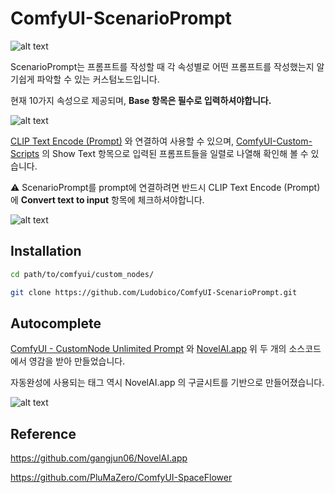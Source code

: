 # ComfyUI-ScenarioPrompt

![alt text](data/static/Scenario_prompt.png)

ScenarioPrompt는 프롬프트를 작성할 때 각 속성별로 어떤 프롬프트를 작성했는지 알기쉽게 파악할 수 있는 커스텀노드입니다.

현재 10가지 속성으로 제공되며, **Base 항목은 필수로 입력하셔야합니다.**

![alt text](data/static/Scenario_prompt_example1.png)

[CLIP Text Encode (Prompt)](https://blenderneko.github.io/ComfyUI-docs/Core%20Nodes/Conditioning/CLIPTextEncode/) 와 연결하여 사용할 수 있으며, [ComfyUI-Custom-Scripts](https://github.com/pythongosssss/ComfyUI-Custom-Scripts) 의 Show Text 항목으로 입력된 프롬프트들을 일렬로 나열해 확인해 볼 수 있습니다.

⚠️ ScenarioPrompt를 prompt에 연결하려면 반드시 CLIP Text Encode (Prompt)에 **Convert text to input** 항목에 체크하셔야합니다.

![![alt text](Scenario_prompt_caution.png)](data/static/Scenario_prompt_caution.png)

## Installation

```bash
cd path/to/comfyui/custom_nodes/
```

```bash
git clone https://github.com/Ludobico/ComfyUI-ScenarioPrompt.git
```

## Autocomplete

[ComfyUI - CustomNode Unlimited Prompt](https://github.com/PluMaZero/ComfyUI-SpaceFlower) 와 [NovelAI.app](https://github.com/gangjun06/NovelAI.app) 위 두 개의 소스코드에서 영감을 받아 만들었습니다.

자동완성에 사용되는 태그 역시 NovelAI.app 의 구글시트를 기반으로 만들어졌습니다.

![![alt text](ScenarioPrompt_autocomplete.gif)](data/static/ScenarioPrompt_autocomplete.gif)

## Reference

https://github.com/gangjun06/NovelAI.app

https://github.com/PluMaZero/ComfyUI-SpaceFlower
